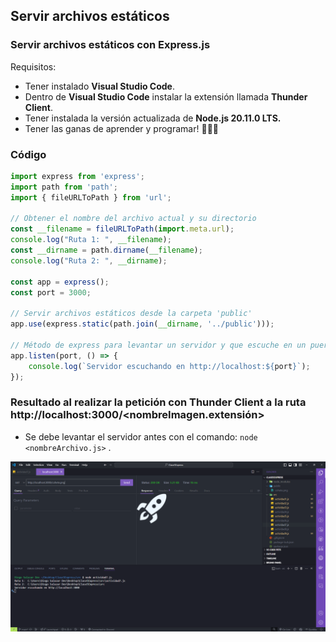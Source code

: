 
## Servir archivos estáticos

### Servir archivos estáticos con Express.js

Requisitos:

- Tener instalado **Visual Studio Code**.
- Dentro de **Visual Studio Code** instalar la extensión llamada **Thunder Client**.
- Tener instalada la versión actualizada de **Node.js 20.11.0 LTS.**
- Tener las ganas de aprender y programar! 🚀🚀🚀

### Código

```javascript
import express from 'express';
import path from 'path';
import { fileURLToPath } from 'url';

// Obtener el nombre del archivo actual y su directorio
const __filename = fileURLToPath(import.meta.url);
console.log("Ruta 1: ", __filename);
const __dirname = path.dirname(__filename);
console.log("Ruta 2: ", __dirname);

const app = express();
const port = 3000;

// Servir archivos estáticos desde la carpeta 'public'
app.use(express.static(path.join(__dirname, '../public')));

// Método de express para levantar un servidor y que escuche en un puerto determinado.
app.listen(port, () => {
    console.log(`Servidor escuchando en http://localhost:${port}`);
});
```

### Resultado al realizar la petición con Thunder Client a la ruta http://localhost:3000/<nombreImagen.extensión>

- Se debe levantar el servidor antes con el comando: `node <nombreArchivo.js>` .

![static1.png](../images/static1.png)